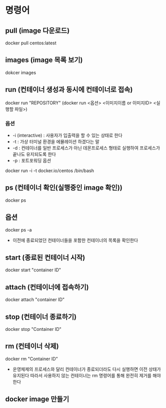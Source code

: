 # 명령어 
## pull (image 다운로드)
docker pull centos:latest

## images (image 목록 보기)
dokcer images 

## run (컨테이너 생성과 동시에 컨테이너로 접속)
docker run "REPOSITORY"
(docker run <옵션> <이미지이름 or 이미지ID> <실행할 파일>)
### 옵션
- -i (interactive) : 사용자가 입출력을 할 수 있는 상태로 한다
- -t : 가상 터미널 환경을 에뮬레이션 하겠다는 말
- -d : 컨테이너를 일반 프로세스가 아닌 데몬프로세스 형태로 실행하여 프로세스가 끝나도 유지되도록 한다
- -p : 포트포워딩 옵션

docker run -i -t docker.io/centos /bin/bash

## ps (컨테이너 확인(실행중인 image 확인))
docker ps
## 옵션
docker ps -a 
- 이전에 종료되었던 컨테이너들을 포함한 컨테이너의 목록을 확인한다

## start (종료된 컨테이너 시작)
docker start "container ID"
## attach (컨테이너에 접속하기)
docker attach "container ID"
## stop (컨테이너 종료하기)
docker stop "Container ID"
## rm (컨테이너 삭제)
docker rm "Container ID"
- 운영체제의 프로세스와 달리 컨테이너가 종료되더라도 다시 실행하면 이전 상태가 유지된다 따라서 사용하지 않는 컨테이너는
  rm 명령어를 통해 완전히 제거를 해야한다
## docker image 만들기
